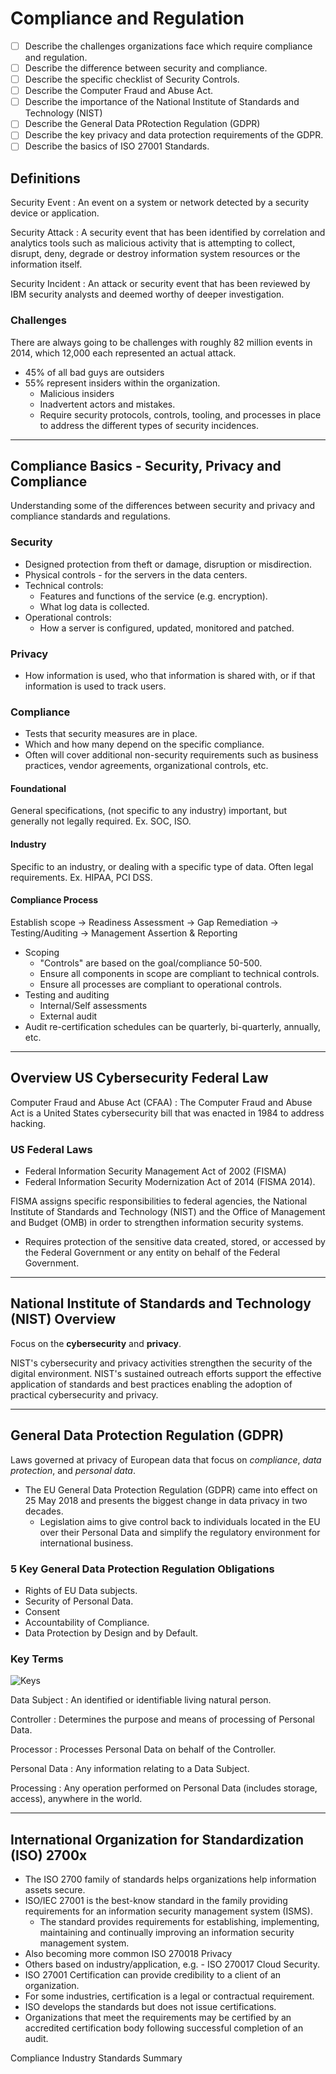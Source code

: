 # Compliance and Regulation

* [ ] Describe the challenges organizations face which require compliance and regulation.
* [ ] Describe the difference between security and compliance.
* [ ] Describe the specific checklist of Security Controls.
* [ ] Describe the Computer Fraud and Abuse Act.
* [ ] Describe the importance of the National Institute of Standards and Technology (NIST)
* [ ] Describe the General Data PRotection Regulation (GDPR)
* [ ] Describe the key privacy and data protection requirements of the GDPR.
* [ ] Describe the basics of ISO 27001 Standards.

## Definitions

Security Event : An event on a system or network detected by a security device or application.

Security Attack : A security event that has been identified by correlation and analytics tools such as malicious activity that is attempting to collect, disrupt, deny, degrade or destroy information system resources or the information itself.

Security Incident : An attack or security event that has been reviewed by IBM security analysts and deemed worthy of deeper investigation.

### Challenges

There are always going to be challenges with roughly 82 million events in 2014, which 12,000 each represented an actual attack.

* 45% of all bad guys are outsiders
* 55% represent insiders within the organization.
  * Malicious insiders
  * Inadvertent actors and mistakes.
  * Require security protocols, controls, tooling, and processes in place to address the different types of security incidences.

***

## Compliance Basics - Security, Privacy and Compliance

Understanding some of the differences between security and privacy and compliance standards and regulations.

### Security

* Designed protection from theft or damage, disruption or misdirection.
* Physical controls - for the servers in the data centers.
* Technical controls:
  * Features and functions of the service (e.g. encryption).
  * What log data is collected.
* Operational controls:
  * How a server is configured, updated, monitored and patched.

### Privacy

* How information is used, who that information is shared with, or if that information is used to track users.

### Compliance

* Tests that security measures are in place.
* Which and how many depend on the specific compliance.
* Often will cover additional non-security requirements such as business practices, vendor agreements, organizational controls, etc.

#### Foundational

General specifications, (not specific to any industry) important, but generally not legally required. Ex. SOC, ISO.

#### Industry

Specific to an industry, or dealing with a specific type of data. Often legal requirements. Ex. HIPAA, PCI DSS.

#### Compliance Process

Establish scope → Readiness Assessment → Gap Remediation → Testing/Auditing → Management Assertion & Reporting

* Scoping
  * "Controls" are based on the goal/compliance 50-500.
  * Ensure all components in scope are compliant to technical controls.
  * Ensure all processes are compliant to operational controls.
* Testing and auditing
  * Internal/Self assessments
  * External audit
* Audit re-certification schedules can be quarterly, bi-quarterly, annually, etc.

***

## Overview US Cybersecurity Federal Law

Computer Fraud and Abuse Act (CFAA) : The Computer Fraud and Abuse Act is a United States cybersecurity bill that was enacted in 1984 to address hacking.

### US Federal Laws

* Federal Information Security Management Act of 2002 (FISMA)
* Federal Information Security Modernization Act of 2014 (FISMA 2014).

FISMA assigns specific responsibilities to federal agencies, the National Institute of Standards and Technology (NIST) and the Office of Management and Budget (OMB) in order to strengthen information security systems.

* Requires protection of the sensitive data created, stored, or accessed by the Federal Government or any entity on behalf of the Federal Government.

***

## National Institute of Standards and Technology (NIST) Overview

Focus on the **cybersecurity** and **privacy**.

NIST's cybersecurity and privacy activities strengthen the security of the digital environment. NIST's sustained outreach efforts support the effective application of standards and best practices enabling the adoption of practical cybersecurity and privacy.

***

## General Data Protection Regulation (GDPR)

Laws governed at privacy of European data that focus on _compliance_, _data protection_, and _personal data_.

* The EU General Data Protection Regulation (GDPR) came into effect on 25 May 2018 and presents the biggest change in data privacy in two decades.
  * Legislation aims to give control back to individuals located in the EU over their Personal Data and simplify the regulatory environment for international business.

### 5 Key General Data Protection Regulation Obligations

* Rights of EU Data subjects.
* Security of Personal Data.
* Consent
* Accountability of Compliance.
* Data Protection by Design and by Default.

### Key Terms

![Keys](https://qph.fs.quoracdn.net/main-qimg-18fb16a9fcbdf57c63839c22cbf91dbf)

Data Subject : An identified or identifiable living natural person.

Controller : Determines the purpose and means of processing of Personal Data.

Processor : Processes Personal Data on behalf of the Controller.

Personal Data : Any information relating to a Data Subject.

Processing : Any operation performed on Personal Data (includes storage, access), anywhere in the world.

***

## International Organization for Standardization (ISO) 2700x

* The ISO 2700 family of standards helps organizations help information assets secure.
* ISO/IEC 27001 is the best-know standard in the family providing requirements for an information security management system (ISMS).
  * The standard provides requirements for establishing, implementing, maintaining and continually improving an information security management system.
* Also becoming more common ISO 270018 Privacy
* Others based on industry/application, e.g. - ISO 270017 Cloud Security.
* ISO 27001 Certification can provide credibility to a client of an organization.
* For some industries, certification is a legal or contractual requirement.
* ISO develops the standards but does not issue certifications.
* Organizations that meet the requirements may be certified by an accredited certification body following successful completion of an audit.

Compliance Industry Standards Summary
